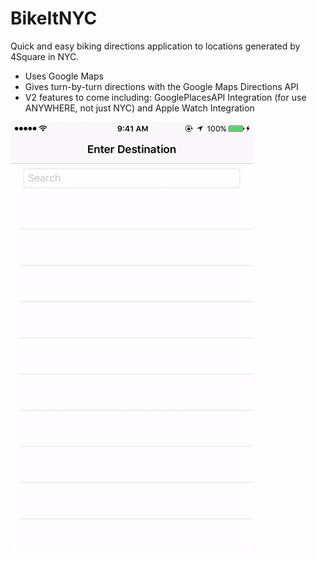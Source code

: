 # BikeItNYC

Quick and easy biking directions application to locations generated by 4Square in NYC. 

* Uses Google Maps 
* Gives turn-by-turn directions with the Google Maps Directions API
* V2 features to come including: GooglePlacesAPI Integration (for use ANYWHERE, not just NYC) and Apple Watch Integration

<img src="gif/bikeitgif.gif" alt="Bike Gif">

